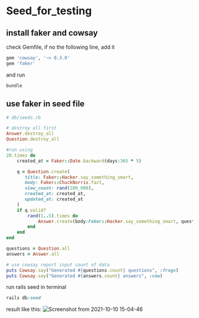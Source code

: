 # Seed_for_testing

## install faker and cowsay

check Gemfile, if no the following line, add it

```ruby
gem 'cowsay', '~> 0.3.0'
gem 'faker'
```
and run 

```shell
bundle
```


## use faker in seed file

```ruby
# db/seeds.rb

# destroy all first
Answer.destroy_all
Question.destroy_all

#run using 
20.times do
    created_at = Faker::Date.backward(days:365 * 5)

    q = Question.create(
       title: Faker::Hacker.say_something_smart,
       body: Faker::ChuckNorris.fact,
       view_count: rand(100_000),
       created_at: created_at,
       updated_at: created_at
    )
    if q.valid?
        rand(1..5).times do
            Answer.create(body:Faker::Hacker.say_something_smart, question:q)
        end
    end
end

questions = Question.all
answers = Answer.all

# use cowsay report input count of data
puts Cowsay.say("Generated #{questions.count} questions", :frogs)
puts Cowsay.say("Generated #{answers.count} answers", :cow)
```

run rails seed in terminal
```ruby
rails db:seed
```
result like this:
![Screenshot from 2021-10-10 15-04-46](https://user-images.githubusercontent.com/21187699/136714361-1391fe17-1290-46c7-b21f-ba88156a0e47.png)

